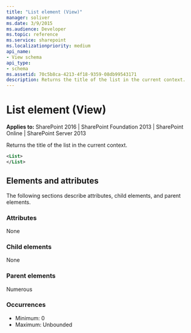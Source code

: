 ```yaml
---
title: "List element (View)"
manager: soliver
ms.date: 3/9/2015
ms.audience: Developer
ms.topic: reference
ms.service: sharepoint
ms.localizationpriority: medium
api_name:
- View schema
api_type:
- schema
ms.assetid: 70c5b8ca-4213-4f18-9359-08db99543171
description: Returns the title of the list in the current context.
---
```


# List element (View)

**Applies to:** SharePoint 2016 | SharePoint Foundation 2013 | SharePoint Online | SharePoint Server 2013
  
Returns the title of the list in the current context.
  
```XML
<List>
</List>
```

## Elements and attributes

The following sections describe attributes, child elements, and parent elements.

### Attributes

None
   
### Child elements

None
   
### Parent elements

Numerous 
   
### Occurrences

- Minimum: 0
- Maximum: Unbounded 

<br/> 
   

